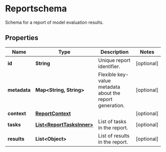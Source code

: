 

# Reportschema

Schema for a report of model evaluation results.

## Properties

| Name | Type | Description | Notes |
|------------ | ------------- | ------------- | -------------|
|**id** | **String** | Unique report identifier. |  [optional] |
|**metadata** | **Map&lt;String, String&gt;** | Flexible key-value metadata about the report generation. |  [optional] |
|**context** | [**ReportContext**](ReportContext.md) |  |  [optional] |
|**tasks** | [**List&lt;ReportTasksInner&gt;**](ReportTasksInner.md) | List of tasks in the report. |  [optional] |
|**results** | **List&lt;Object&gt;** | List of results in the report. |  [optional] |



